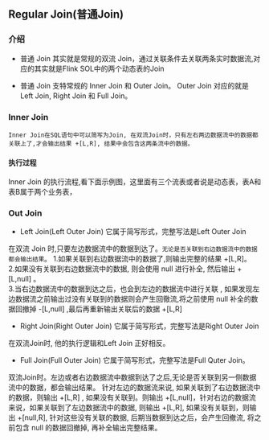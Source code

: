 ## Regular Join(普通Join)  

### 介绍    
* 普通 Join 其实就是常规的双流 Join，通过关联条件去关联两条实时数据流,对应的其实就是Flink SOL中的两个动态表的Join   

* 普通 Join 支特常规的 Inner Join 和 Outer Join。 Outer Join 对应的就是 Left Join, Right Join 和 Full Join。        

### Inner Join 
`Inner Join在SQL语句中可以简写为Join, 在双流Join时，只有左右两边数据流中的数据都关联上了,才会输出结果 +[L,R], 结果中会包含这两条流中的数据。`      

#### 执行过程   
Inner Join 的执行流程,看下面示例图，这里面有三个流表或者说是动态表，表A和表B属于两个业务表，

### Out Join    
* Left Join(Left Outer Join) 它属于简写形式，完整写法是Left Outer Join      

在双流 Join 时,只要左边数据流中的数据到达了。`无论是否关联到右边数据流中的数据都会输出结果`。
1.如果关联到右边数据流中的数据了,则输出完整的结果 +[L,R]。      
2.如果没有关联到右边数据流中的数据, 则会使用 null 进行补全, 然后输出 +[L,null] 。        
3.当右边数据流中的数据到达之后，也会到左边的数据流中进行关联 , 如果发现左边数据流之前输出过没有关联到的数据则会产生回徹流,将之前使用 null 补全的数据回撤掉 -[L,null] ,最后再重新输出关联后的数据 +[L,R]         

* Right Join(Right Outer Join)  它属于简写形式，完整写法是Right Outer Join  

在双流Join时, 他的执行逻辑和Left Join 正好相反。 

* Full Join(Full Outer Join) 它属于简写形式，完整写法是Full Quter Join。        

双流Join时。左边或者右边数据流中数据到达了之后,无论是否关联到另一侧数据流中的数据，都会输出结果。 针对左边的数据流来说, 如果关联到了右边数据流中的数据，则输出 +[L,R] , 如果没有关联到。则输出 +[L,null]，针对右边的数据流来说，如果关联到了左边数据流中的数据, 则输出 +[L,R], 如果没有关联到，则输出 +[null,R], 针对这些没有关联的数据, 后期当数据到达之后，会产生回撤流, 将之前包含 null 的数据回撤掉, 再补全输出完整结果。   

































